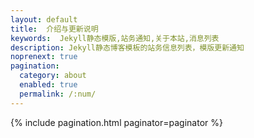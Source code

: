 ```yaml
---
layout: default 
title:  介绍与更新说明
keywords:  Jekyll静态模版,站务通知,关于本站,消息列表
description: Jekyll静态博客模板的站务信息列表，模版更新通知
noprenext: true
pagination:
  category: about
  enabled: true
  permalink: /:num/
---
```


{% include pagination.html paginator=paginator %}
